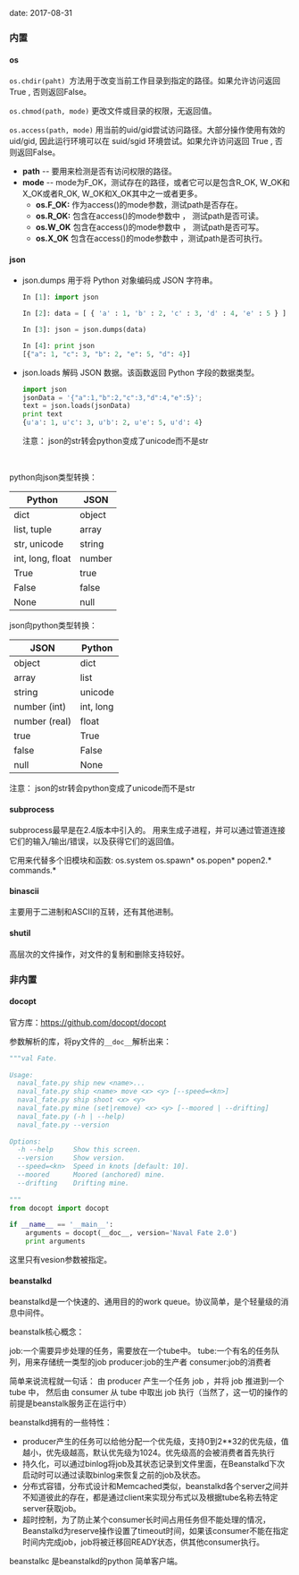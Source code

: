 date: 2017-08-31 



### 内置

#### os

`os.chdir(paht) `方法用于改变当前工作目录到指定的路径。如果允许访问返回 True , 否则返回False。

`os.chmod(path, mode)` 更改文件或目录的权限，无返回值。

`os.access(path, mode)` 用当前的uid/gid尝试访问路径。大部分操作使用有效的 uid/gid, 因此运行环境可以在 suid/sgid 环境尝试。如果允许访问返回 True , 否则返回False。

- **path** -- 要用来检测是否有访问权限的路径。
- **mode** -- mode为F_OK，测试存在的路径，或者它可以是包含R_OK, W_OK和X_OK或者R_OK, W_OK和X_OK其中之一或者更多。
  - **os.F_OK:** 作为access()的mode参数，测试path是否存在。
  - **os.R_OK:** 包含在access()的mode参数中 ， 测试path是否可读。
  - **os.W_OK** 包含在access()的mode参数中 ， 测试path是否可写。
  - **os.X_OK** 包含在access()的mode参数中 ，测试path是否可执行。

#### json

* json.dumps 用于将 Python 对象编码成 JSON 字符串。

  ```python
  In [1]: import json

  In [2]: data = [ { 'a' : 1, 'b' : 2, 'c' : 3, 'd' : 4, 'e' : 5 } ]

  In [3]: json = json.dumps(data)

  In [4]: print json
  [{"a": 1, "c": 3, "b": 2, "e": 5, "d": 4}]
  ```

* json.loads 解码 JSON 数据。该函数返回 Python 字段的数据类型。

  ```python
  import json
  jsonData = '{"a":1,"b":2,"c":3,"d":4,"e":5}';
  text = json.loads(jsonData)
  print text
  {u'a': 1, u'c': 3, u'b': 2, u'e': 5, u'd': 4}
  ```

  注意： json的str转会python变成了unicode而不是str

  ​



python向json类型转换：

| Python           | JSON   |
| ---------------- | ------ |
| dict             | object |
| list, tuple      | array  |
| str, unicode     | string |
| int, long, float | number |
| True             | true   |
| False            | false  |
| None             | null   |

json向python类型转换：

| JSON          | Python    |
| ------------- | --------- |
| object        | dict      |
| array         | list      |
| string        | unicode   |
| number (int)  | int, long |
| number (real) | float     |
| true          | True      |
| false         | False     |
| null          | None      |

注意： json的str转会python变成了unicode而不是str



#### subprocess

subprocess最早是在2.4版本中引入的。
用来生成子进程，并可以通过管道连接它们的输入/输出/错误，以及获得它们的返回值。

它用来代替多个旧模块和函数:
os.system
os.spawn*
os.popen*
popen2.*
commands.*



#### binascii 

主要用于二进制和ASCII的互转，还有其他进制。



#### shutil

高层次的文件操作，对文件的复制和删除支持较好。



### 非内置

#### docopt

官方库：https://github.com/docopt/docopt

参数解析的库，将py文件的`__doc__`解析出来：

```python
"""val Fate.
 
Usage:
  naval_fate.py ship new <name>...
  naval_fate.py ship <name> move <x> <y> [--speed=<kn>]
  naval_fate.py ship shoot <x> <y>
  naval_fate.py mine (set|remove) <x> <y> [--moored | --drifting]
  naval_fate.py (-h | --help)
  naval_fate.py --version
 
Options:
  -h --help     Show this screen.
  --version     Show version.
  --speed=<kn>  Speed in knots [default: 10].
  --moored      Moored (anchored) mine.
  --drifting    Drifting mine.
 
"""
from docopt import docopt
 
if __name__ == '__main__':
    arguments = docopt(__doc__, version='Naval Fate 2.0')
    print arguments
```



这里只有vesion参数被指定。



#### beanstalkd

beanstalkd是一个快速的、通用目的的work queue。协议简单，是个轻量级的消息中间件。 

beanstalk核心概念：

job:一个需要异步处理的任务，需要放在一个tube中。
tube:一个有名的任务队列，用来存储统一类型的job
producer:job的生产者
consumer:job的消费者

简单来说流程就一句话：
由 producer 产生一个任务 job ，并将 job 推进到一个 tube 中，
然后由 consumer 从 tube 中取出 job 执行（当然了，这一切的操作的前提是beanstalk服务正在运行中）

beanstalkd拥有的一些特性：

* producer产生的任务可以给他分配一个优先级，支持0到2**32的优先级，值越小，优先级越高，默认优先级为1024。优先级高的会被消费者首先执行
* 持久化，可以通过binlog将job及其状态记录到文件里面，在Beanstalkd下次启动时可以通过读取binlog来恢复之前的job及状态。
* 分布式容错，分布式设计和Memcached类似，beanstalkd各个server之间并不知道彼此的存在，都是通过client来实现分布式以及根据tube名称去特定server获取job。
* 超时控制，为了防止某个consumer长时间占用任务但不能处理的情况， Beanstalkd为reserve操作设置了timeout时间，如果该consumer不能在指定时间内完成job，job将被迁移回READY状态，供其他consumer执行。



beanstalkc 是beanstalkd的python 简单客户端。